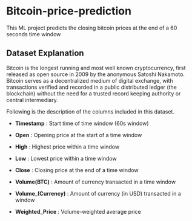 # Bitcoin-price-prediction

This ML project predicts the closing bitcoin prices at the end of a 60 seconds time window

## Dataset Explanation

Bitcoin is the longest running and most well known cryptocurrency, first released as open source in 2009 by the anonymous Satoshi Nakamoto. Bitcoin serves as a decentralized medium of digital exchange, with transactions verified and recorded in a public distributed ledger (the blockchain) without the need for a trusted record keeping authority or central intermediary.

Following is the description of the columns included in this dataset.

* **Timestamp** :
  Start time of time window (60s window)

* **Open** :
Opening price at the start of a time window

* **High** :
Highest price within a time window

* **Low** :
Lowest price within a time window

* **Close** :
Closing price at the end of a time window

* **Volume(BTC)** :
Amount of currency transacted in a time window

* **Volume_(Currency)** :
Amount of currency (in USD) transacted in a window

* **Weighted_Price** :
Volume-weighted average price
